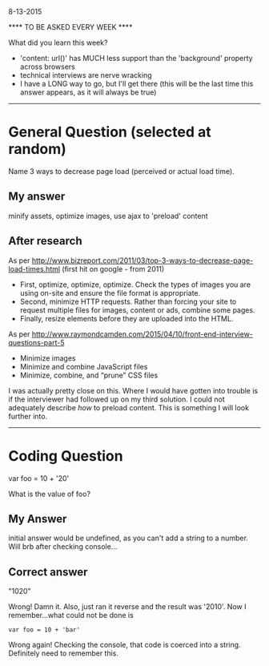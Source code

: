 8-13-2015

**** TO BE ASKED EVERY WEEK ****

What did you learn this week?

* 'content: url()' has MUCH less support than the 'background' property across browsers
* technical interviews are nerve wracking
* I have a LONG way to go, but I'll get there (this will be the last time this answer appears, as it will always be true)

---
# General Question (selected at random)

Name 3 ways to decrease page load (perceived or actual load time).

## My answer

minify assets, optimize images, use ajax to 'preload' content

## After research
As per http://www.bizreport.com/2011/03/top-3-ways-to-decrease-page-load-times.html (first hit on google - from 2011)
  * First, optimize, optimize, optimize. Check the types of images you are using on-site and ensure the file format is appropriate. 
  * Second, minimize HTTP requests. Rather than forcing your site to request multiple files for images, content or ads, combine some pages.
  * Finally, resize elements before they are uploaded into the HTML.

As per http://www.raymondcamden.com/2015/04/10/front-end-interview-questions-part-5 
  * Minimize images
  * Minimize and combine JavaScript files
  * Minimize, combine, and “prune” CSS files

<p>
  I was actually pretty close on this. Where I would have gotten into trouble is if the interviewer had followed up on my third solution. I could not adequately describe <i>how</i> to preload content. This is something I will look further into. 
</p>  

---
# Coding Question

var foo = 10 + '20'

What is the value of foo?

## My Answer
initial answer would be undefined, as you can't add a string to a number. Will brb after checking console...

## Correct answer

"1020"


<p>
  Wrong! Damn it. Also, just ran it reverse and the result was '2010'. Now I remember...what could not be done is <pre><code>var foo = 10 + 'bar'</code></pre> Wrong again! Checking the console, that code is coerced into a string. Definitely need to remember this.
</p>




















